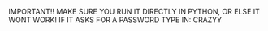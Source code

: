 IMPORTANT!!
MAKE SURE YOU RUN IT DIRECTLY IN PYTHON, OR ELSE IT WONT WORK! IF IT ASKS FOR A PASSWORD TYPE IN: CRAZYY
